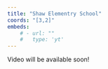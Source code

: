 ```yaml
---
title: "Shaw Elementry School"
coords: "[3,2]"
embeds: 
    # - url: ""
    #   type: 'yt'
---
```


Video will be available soon!
